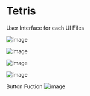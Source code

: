 # Tetris
User Interface for each UI Files

![image](https://github.com/mj0305/Tetris/assets/131598014/3385c0ce-f8dd-43b8-8cff-a276b256e2a1)

![image](https://github.com/mj0305/Tetris/assets/131598014/e4eebcfb-7e51-4e73-b0bf-2853789d6d82)

![image](https://github.com/mj0305/Tetris/assets/131598014/13eb4c59-9c58-457c-9668-58b6fab8bb2d)

![image](https://github.com/mj0305/Tetris/assets/131598014/248d0879-3ae9-4fac-8671-0258ff27b5dc)


Button Fuction
![image](https://github.com/mj0305/Tetris/assets/131598014/9eb31008-b03c-4f5e-9e1e-6ae24a478f56)
